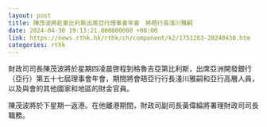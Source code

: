 ```yaml
---
layout: post
title: 陳茂波將赴第比利斯出席亞行理事會年會　將晤行長淺川雅嗣
date: 2024-04-30 19:13:21.000000000 +08:00
link: https://news.rthk.hk/rthk/ch/component/k2/1751263-20240430.htm
categories: rthk
---
```


財政司司長陳茂波將於星期四凌晨啓程到格魯吉亞第比利斯，出席亞洲開發銀行（亞行）第五十七屆理事會年會，期間將會晤亞行行長淺川雅嗣和亞行高層人員，以及與會的其他國家和地區的財金官員。

陳茂波將於下星期一返港。在他離港期間，財政司副司長黃偉綸將署理財政司司長職務。
